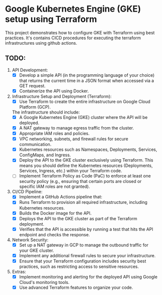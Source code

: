 # Google Kubernetes Engine (GKE) setup using Terraform

This project demonstrates how to configure GKE with Terraform using best practices. It's contains CICD procedures for executing the terraform infrastructures using github actions.

## TODO:
1. API Development: 
   - [x] Develop a simple API (in the programming language of your choice) that returns the current time in a JSON format when accessed via a GET request.   
   - [x] Containerize the API using Docker. 
2. Infrastructure Setup and Deployment (Terraform): 
   - [x] Use Terraform to create the entire infrastructure on Google Cloud Platform (GCP).
   
   The infrastructure should include: 
      - [x] A Google Kubernetes Engine (GKE) cluster where the API will be deployed. 
      - [x] A NAT gateway to manage egress traffic from the cluster. 
      - [x] Appropriate IAM roles and policies. 
      - [x] VPC networking, subnets, and firewall rules for secure communication. 
      - [x] Kubernetes resources such as Namespaces, Deployments, Services, ConfigMaps, and Ingress. 
      - [x] Deploy the API to the GKE cluster exclusively using Terraform. This means you should define the Kubernetes resources (Deployments, Services, Ingress, etc.) within your Terraform code. 
      - [ ] Implement Terraform Policy as Code (PaC) to enforce at least one security policy (e.g., ensuring that certain ports are closed or specific IAM roles are not granted). 
3. CI/CD Pipeline: 
   - [x] Implement a GitHub Actions pipeline that: 
   - [x] Runs Terraform to provision all required infrastructure, including Kubernetes resources. 
   - [x] Builds the Docker image for the API. 
   - [x] Deploys the API to the GKE cluster as part of the Terraform deployment.
   - [x] Verifies that the API is accessible by running a test that hits the API endpoint and checks the response. 
4. Network Security: 
   - [x] Set up a NAT gateway in GCP to manage the outbound traffic for your GKE cluster. 
   - [x] Implement any additional firewall rules to secure your infrastructure.   
   - [x] Ensure that your Terraform configuration includes security best practices, such as restricting access to sensitive resources. 
5. Extras:
   - [x] Implement monitoring and alerting for the deployed API using Google Cloud's monitoring tools. 
   - [x] Use advanced Terraform features to organize your code. 

